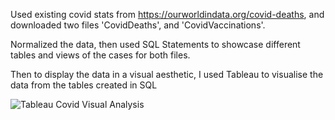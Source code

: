 Used existing covid stats from https://ourworldindata.org/covid-deaths, and downloaded two files 'CovidDeaths', and 'CovidVaccinations'.

Normalized the data, then used SQL Statements to showcase different tables and views of the cases for both files.

Then to display the data in a visual aesthetic, I used Tableau to visualise the data from the tables created in SQL

![Tableau Covid Visual Analysis](https://github.com/user-attachments/assets/426a72a8-d07e-4eec-b805-7dd7cdc7861d)
